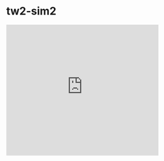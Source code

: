 # tw2-sim2

<iframe src="https://onedrive.live.com/embed?cid=9FA64CA1A967F691&resid=9FA64CA1A967F691%21110&authkey=AGDP2lV3qjW8A5A&em=2" width="402" height="346" frameborder="0" scrolling="no"></iframe>
